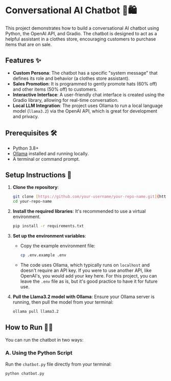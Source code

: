 # Conversational AI Chatbot 🤖🛍️

This project demonstrates how to build a conversational AI chatbot using Python, the OpenAI API, and Gradio. The chatbot is designed to act as a helpful assistant in a clothes store, encouraging customers to purchase items that are on sale.

## Features ✨

- **Custom Persona**: The chatbot has a specific "system message" that defines its role and behavior (a clothes store assistant).
- **Sales Promotion**: It is programmed to gently promote hats (60% off) and other items (50% off) to customers.
- **Interactive Interface**: A user-friendly chat interface is created using the Gradio library, allowing for real-time conversation.
- **Local LLM Integration**: The project uses Ollama to run a local language model (`llama3.2`) via the OpenAI API, which is great for development and privacy.

## Prerequisites 🛠️

- Python 3.8+
- [Ollama](https://ollama.ai/) installed and running locally.
- A terminal or command prompt.

## Setup Instructions 🚀

1.  **Clone the repository**:
    ```bash
    git clone [https://github.com/your-username/your-repo-name.git](https://github.com/your-username/your-repo-name.git)
    cd your-repo-name
    ```

2.  **Install the required libraries**:
    It's recommended to use a virtual environment.
    ```bash
    pip install -r requirements.txt
    ```

3.  **Set up the environment variables**:
    - Copy the example environment file:
      ```bash
      cp .env.example .env
      ```
    - The code uses Ollama, which typically runs on `localhost` and doesn't require an API key. If you were to use another API, like OpenAI's, you would add your key here. For this project, you can leave the `.env` file as is, but it's good practice to have it for future use.

4.  **Pull the Llama3.2 model with Ollama**:
    Ensure your Ollama server is running, then pull the model from your terminal:
    ```bash
    ollama pull llama3.2
    ```

## How to Run 🏃‍♂️

You can run the chatbot in two ways:

### A. Using the Python Script

Run the `chatbot.py` file directly from your terminal:
```bash
python chatbot.py

